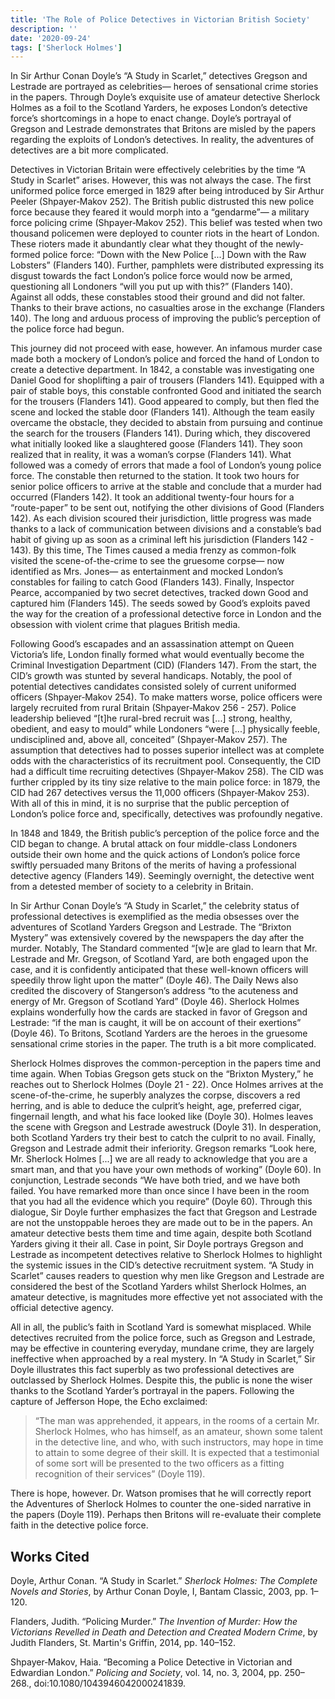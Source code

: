```yaml
---
title: 'The Role of Police Detectives in Victorian British Society'
description: ''
date: '2020-09-24'
tags: ['Sherlock Holmes']
---
```


In Sir Arthur Conan Doyle’s “A Study in Scarlet,” detectives Gregson and Lestrade are portrayed as celebrities— heroes of sensational crime stories in the papers. Through Doyle’s exquisite use of amateur detective Sherlock Holmes as a foil to the Scotland Yarders, he exposes London’s detective force’s shortcomings in a hope to enact change. Doyle’s portrayal of Gregson and Lestrade demonstrates that Britons are misled by the papers regarding the exploits of London’s detectives. In reality, the adventures of detectives are a bit more complicated. 

<!--more-->

Detectives in Victorian Britain were effectively celebrities by the time “A Study in Scarlet” arises. However, this was not always the case. The first uniformed police force emerged in 1829 after being introduced by Sir Arthur Peeler (Shpayer‐Makov 252). The British public distrusted this new police force because they feared it would morph into a “gendarme”—  a military force policing crime (Shpayer‐Makov 252). This belief was tested when two thousand policemen were deployed to counter riots in the heart of London. These rioters made it abundantly clear what they thought of the newly-formed police force: “Down with the New Police [...] Down with the Raw Lobsters” (Flanders 140). Further, pamphlets were distributed expressing its disgust towards the fact London’s police force would now be armed, questioning all Londoners “will you put up with this?” (Flanders 140). Against all odds, these constables stood their ground and did not falter. Thanks to their brave actions, no casualties arose in the exchange (Flanders 140). The long and arduous process of improving the public’s perception of the police force had begun.

This journey did not proceed with ease, however. An infamous murder case made both a mockery of London’s police and forced the hand of London to create a detective department. In 1842, a constable was investigating one Daniel Good for shoplifting a pair of trousers (Flanders 141). Equipped with a pair of stable boys, this constable confronted Good and initiated the search for the trousers (Flanders 141). Good appeared to comply, but then fled the scene and locked the stable door (Flanders 141). Although the team easily overcame the obstacle, they decided to abstain from pursuing and continue the search for the trousers (Flanders 141). During which, they discovered what initially looked like a slaughtered goose (Flanders 141). They soon realized that in reality, it was a woman’s corpse (Flanders 141). What followed was a comedy of errors that made a fool of London’s young police force. The constable then returned to the station. It took two hours for senior police officers to arrive at the stable and conclude that a murder had occurred (Flanders 142). It took an additional twenty-four hours for a “route-paper” to be sent out, notifying the other divisions of Good (Flanders 142). As each division scoured their jurisdiction, little progress was made thanks to a lack of communication between divisions and a constable’s bad habit of giving up as soon as a criminal left his jurisdiction (Flanders 142 - 143). By this time, The Times caused a media frenzy as common-folk visited the scene-of-the-crime to see the gruesome corpse— now identified as Mrs. Jones— as entertainment and mocked London’s constables for failing to catch Good (Flanders 143). Finally, Inspector Pearce, accompanied by two secret detectives, tracked down Good and captured him (Flanders 145). The seeds sowed by Good’s exploits paved the way for the creation of a professional detective force in London and the obsession with violent crime that plagues British media. 

Following Good’s escapades and an assassination attempt on Queen Victoria’s life, London finally formed what would eventually become the Criminal Investigation Department (CID) (Flanders 147). From the start, the CID’s growth was stunted by several handicaps. Notably, the pool of potential detectives candidates consisted solely of current uniformed officers (Shpayer‐Makov 254). To make matters worse, police officers were largely recruited from rural Britain (Shpayer‐Makov 256 - 257). Police leadership believed “[t]he rural-bred recruit was [...] strong, healthy, obedient, and easy to mould” while Londoners “were [...] physically feeble, undisciplined and, above all, conceited” (Shpayer‐Makov 257). The assumption that detectives had to posses superior intellect was at complete odds with the characteristics of its recruitment pool. Consequently, the CID had a difficult time recruiting detectives (Shpayer‐Makov 258). The CID was further crippled by its tiny size relative to the main police force: in 1879, the CID had 267 detectives versus the 11,000 officers (Shpayer‐Makov 253). With all of this in mind, it is no surprise that the public perception of London’s police force and, specifically, detectives was profoundly negative. 

In 1848 and 1849, the British public’s perception of the police force and the CID began to change. A brutal attack on four middle-class Londoners outside their own home and the quick actions of London’s police force swiftly persuaded many Britons of the merits of having a professional detective agency (Flanders 149). Seemingly overnight, the detective went from a detested member of society to a celebrity in Britain. 

In Sir Arthur Conan Doyle’s “A Study in Scarlet,” the celebrity status of professional detectives is exemplified as the media obsesses over the adventures of Scotland Yarders Gregson and Lestrade. The “Brixton Mystery” was extensively covered by the newspapers the day after the murder. Notably, The Standard commented “[w]e are glad to learn that Mr. Lestrade and Mr. Gregson, of Scotland Yard, are both engaged upon the case, and it is confidently anticipated that these well-known officers will speedily throw light upon the matter” (Doyle 46). The Daily News also credited the discovery of Stangerson’s address “to the acuteness and energy of Mr. Gregson of Scotland Yard” (Doyle 46). Sherlock Holmes explains wonderfully how the cards are stacked in favor of Gregson and Lestrade: “if the man is caught, it will be on account of their exertions” (Doyle 46). To Britons, Scotland Yarders are the heroes in the gruesome sensational crime stories in the paper. The truth is a bit more complicated. 

Sherlock Holmes disproves the common-perception in the papers time and time again. When Tobias Gregson gets stuck on the “Brixton Mystery,” he reaches out to Sherlock Holmes (Doyle 21 - 22). Once Holmes arrives at the scene-of-the-crime, he superbly analyzes the corpse, discovers a red herring, and is able to deduce the culprit’s height, age, preferred cigar, fingernail length, and what his face looked like (Doyle 30). Holmes leaves the scene with Gregson and Lestrade awestruck (Doyle 31). In desperation, both Scotland Yarders try their best to catch the culprit to no avail. Finally, Gregson and Lestrade admit their inferiority. Gregson remarks “Look here, Mr. Sherlock Holmes [...] we are all ready to acknowledge that you are a smart man, and that you have your own methods of working” (Doyle 60). In conjunction, Lestrade seconds “We have both tried, and we have both failed. You have remarked more than once since I have been in the room that you had all the evidence which you require” (Doyle 60). Through this dialogue, Sir Doyle further emphasizes the fact that Gregson and Lestrade are not the unstoppable heroes they are made out to be in the papers. An amateur detective bests them time and time again, despite both Scotland Yarders giving it their all. Case in point, Sir Doyle portrays Gregson and Lestrade as incompetent detectives relative to Sherlock Holmes to highlight the systemic issues in the CID’s detective recruitment system. “A Study in Scarlet” causes readers to question why men like Gregson and Lestrade are considered the best of the Scotland Yarders whilst Sherlock Holmes, an amateur detective, is magnitudes more effective yet not associated with the official detective agency. 

All in all, the public’s faith in Scotland Yard is somewhat misplaced. While detectives recruited from the police force, such as Gregson and Lestrade, may be effective in countering everyday, mundane crime, they are largely ineffective when approached by a real mystery. In “A Study in Scarlet,” Sir Doyle illustrates this fact superbly as two professional detectives are outclassed by Sherlock Holmes. Despite this, the public is none the wiser thanks to the Scotland Yarder’s portrayal in the papers. Following the capture of Jefferson Hope, the Echo exclaimed: 

> “The man was apprehended, it appears, in the rooms of a certain Mr. Sherlock Holmes, 	who has himself, as an amateur, shown some talent in the detective line, and who, with 	such instructors, may hope in time to attain to some degree of their skill. It is expected 	that a testimonial of some sort will be presented to the two officers as a fitting recognition 	of their services” (Doyle 119).

There is hope, however. Dr. Watson promises that he will correctly report the Adventures of Sherlock Holmes to counter the one-sided narrative in the papers (Doyle 119). Perhaps then Britons will re-evaluate their complete faith in the detective police force. 

## Works Cited

Doyle, Arthur Conan. “A Study in Scarlet.” *Sherlock Holmes: The Complete Novels and Stories*, by Arthur Conan Doyle, I, Bantam Classic, 2003, pp. 1–120. 

Flanders, Judith. “Policing Murder.” *The Invention of Murder: How the Victorians Revelled in Death and Detection and Created Modern Crime*, by Judith Flanders, St. Martin's Griffin, 2014, pp. 140–152. 

Shpayer‐Makov, Haia. “Becoming a Police Detective in Victorian and Edwardian London.” *Policing and Society*, vol. 14, no. 3, 2004, pp. 250–268., doi:10.1080/1043946042000241839. 